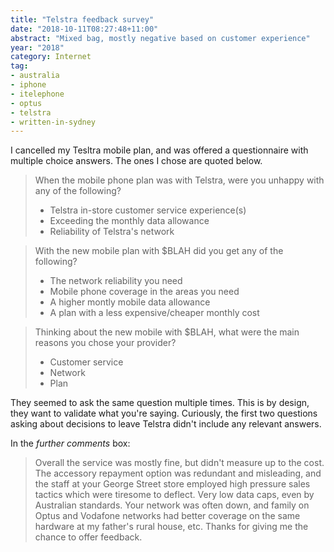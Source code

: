 ```yaml
---
title: "Telstra feedback survey"
date: "2018-10-11T08:27:48+11:00"
abstract: "Mixed bag, mostly negative based on customer experience"
year: "2018"
category: Internet
tag:
- australia
- iphone
- itelephone
- optus
- telstra
- written-in-sydney
---
```

I cancelled my Tesltra mobile plan, and was offered a questionnaire with multiple choice answers. The ones I chose are quoted below.

> When the mobile phone plan was with Telstra, were you unhappy with any of the following?
> 
> * Telstra in-store customer service experience(s)
> * Exceeding the monthly data allowance
> * Reliability of Telstra's network

> With the new mobile plan with $BLAH did you get any of the following?
>
> * The network reliability you need
> * Mobile phone coverage in the areas you need
> * A higher montly mobile data allowance
> * A plan with a less expensive/cheaper monthly cost

> Thinking about the new mobile with $BLAH, what were the main reasons you chose your provider?  
> 
> * Customer service
> * Network
> * Plan

They seemed to ask the same question multiple times. This is by design, they want to validate what you're saying. Curiously, the first two questions asking about decisions to leave Telstra didn't include any relevant answers.

In the *further comments* box:

> Overall the service was mostly fine, but didn't measure up to the cost. The accessory repayment option was redundant and misleading, and the staff at your George Street store employed high pressure sales tactics which were tiresome to deflect. Very low data caps, even by Australian standards. Your network was often down, and family on Optus and Vodafone networks had better coverage on the same hardware at my father's rural house, etc. Thanks for giving me the chance to offer feedback.

